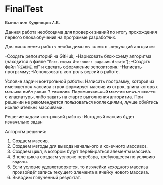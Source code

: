 # FinalTest
Выполнил: Кудрявцев А.В.

Данная работа необходима для проверки знаний по итогу прохождения первого блока обучения на программе разработчик.

Для выполнения работы необходимо выполнить следующий алгоритм:

 -Создать репозиторий на GitHub;
 -Нарисовать блок-схему алгоритма (находится в файле "`Блок-схема_Итогового задания.drawio`");
 -Создать файл "`README.md`" и сделать оформление репозитория;
 -Написать программу;
 -Использовать контроль версий в работе.

Условие задачи контрольной работы:
Написать программу, которая из имеюшегося массива строк формирует массив из строк, длина которых меньше либо равна 3 символа. 
Первоначальный массив можно ввести с клавиатуры, либо задать на старте выполнения алгоритма. 
При решении не рекомендуется пользоваться коллекциями, лучше обойтись исключительно массивами.

Решение задачи контрольнй работы:
Исходный массив будет изначально задан 

Алгоритм решения:
1. Создаем массив.
2. Создаем методы для вывода начального и конечного массивов.
3. Создаем цикл, в котором будут перебираться элементы массива.
4. В теле цикла создаем условие перебора, требующееся по условию задачи.
5. Если условие удовлетворяется, то из ячейки исходного массива произойдёт запись текущего элемента в ячейку нового массива.
6. Выводим полученный результат. 

